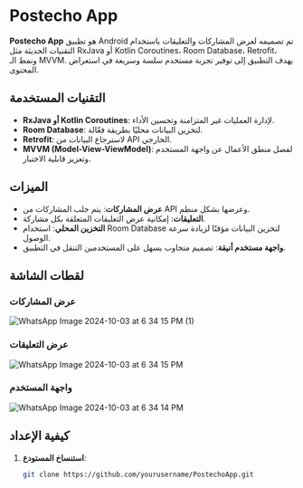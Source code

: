 # Postecho App

**Postecho App** هو تطبيق Android تم تصميمه لعرض المشاركات والتعليقات باستخدام التقنيات الحديثة مثل RxJava أو Kotlin Coroutines، Room Database، Retrofit، ونمط الـ MVVM. يهدف التطبيق إلى توفير تجربة مستخدم سلسة وسريعة في استعراض المحتوى.

## التقنيات المستخدمة

- **RxJava أو Kotlin Coroutines**: لإدارة العمليات غير المتزامنة وتحسين الأداء.
- **Room Database**: لتخزين البيانات محليًا بطريقة فعّالة.
- **Retrofit**: لاسترجاع البيانات من API الخارجي.
- **MVVM (Model-View-ViewModel)**: لفصل منطق الأعمال عن واجهة المستخدم وتعزيز قابلية الاختبار.

## الميزات

- **عرض المشاركات**: يتم جلب المشاركات من API وعرضها بشكل منظم.
- **التعليقات**: إمكانية عرض التعليقات المتعلقة بكل مشاركة.
- **التخزين المحلي**: استخدام Room Database لتخزين البيانات مؤقتًا لزيادة سرعة الوصول.
- **واجهة مستخدم أنيقة**: تصميم متجاوب يسهل على المستخدمين التنقل في التطبيق.

## لقطات الشاشة

### عرض المشاركات
![WhatsApp Image 2024-10-03 at 6 34 15 PM (1)](https://github.com/user-attachments/assets/26663821-c75e-4ca3-b644-af71d72c166e)

### عرض التعليقات
![WhatsApp Image 2024-10-03 at 6 34 15 PM](https://github.com/user-attachments/assets/146a5d3c-1487-4a60-a463-4dfb0921902a)

### واجهة المستخدم
![WhatsApp Image 2024-10-03 at 6 34 14 PM](https://github.com/user-attachments/assets/8c1c5da5-a997-4147-bc84-d193cd94d41a)

## كيفية الإعداد

1. **استنساخ المستودع**:
   ```bash
   git clone https://github.com/yourusername/PostechoApp.git
